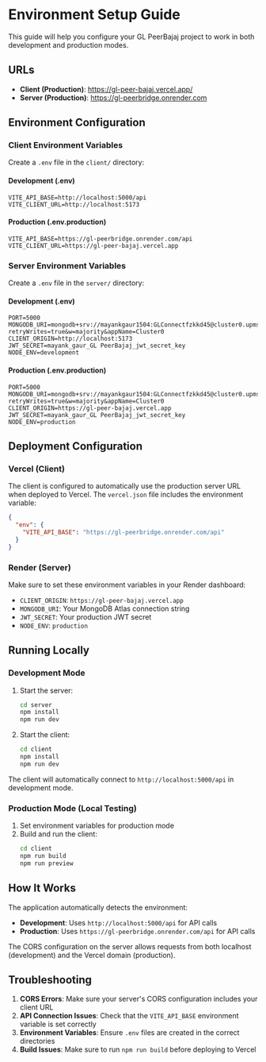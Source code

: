 # Environment Setup Guide

This guide will help you configure your GL PeerBajaj project to work in both development and production modes.

## URLs
- **Client (Production)**: https://gl-peer-bajaj.vercel.app/
- **Server (Production)**: https://gl-peerbridge.onrender.com

## Environment Configuration

### Client Environment Variables

Create a `.env` file in the `client/` directory:

#### Development (.env)
```env
VITE_API_BASE=http://localhost:5000/api
VITE_CLIENT_URL=http://localhost:5173
```

#### Production (.env.production)
```env
VITE_API_BASE=https://gl-peerbridge.onrender.com/api
VITE_CLIENT_URL=https://gl-peer-bajaj.vercel.app
```

### Server Environment Variables

Create a `.env` file in the `server/` directory:

#### Development (.env)
```env
PORT=5000
MONGODB_URI=mongodb+srv://mayankgaur1504:GLConnectfzkkd45@cluster0.upmsgu1.mongodb.net/?retryWrites=true&w=majority&appName=Cluster0
CLIENT_ORIGIN=http://localhost:5173
JWT_SECRET=mayank_gaur_GL PeerBajaj_jwt_secret_key
NODE_ENV=development
```

#### Production (.env.production)
```env
PORT=5000
MONGODB_URI=mongodb+srv://mayankgaur1504:GLConnectfzkkd45@cluster0.upmsgu1.mongodb.net/?retryWrites=true&w=majority&appName=Cluster0
CLIENT_ORIGIN=https://gl-peer-bajaj.vercel.app
JWT_SECRET=mayank_gaur_GL PeerBajaj_jwt_secret_key
NODE_ENV=production
```

## Deployment Configuration

### Vercel (Client)
The client is configured to automatically use the production server URL when deployed to Vercel. The `vercel.json` file includes the environment variable:
```json
{
  "env": {
    "VITE_API_BASE": "https://gl-peerbridge.onrender.com/api"
  }
}
```

### Render (Server)
Make sure to set these environment variables in your Render dashboard:
- `CLIENT_ORIGIN`: `https://gl-peer-bajaj.vercel.app`
- `MONGODB_URI`: Your MongoDB Atlas connection string
- `JWT_SECRET`: Your production JWT secret
- `NODE_ENV`: `production`

## Running Locally

### Development Mode
1. Start the server:
   ```bash
   cd server
   npm install
   npm run dev
   ```

2. Start the client:
   ```bash
   cd client
   npm install
   npm run dev
   ```

The client will automatically connect to `http://localhost:5000/api` in development mode.

### Production Mode (Local Testing)
1. Set environment variables for production mode
2. Build and run the client:
   ```bash
   cd client
   npm run build
   npm run preview
   ```

## How It Works

The application automatically detects the environment:

- **Development**: Uses `http://localhost:5000/api` for API calls
- **Production**: Uses `https://gl-peerbridge.onrender.com/api` for API calls

The CORS configuration on the server allows requests from both localhost (development) and the Vercel domain (production).

## Troubleshooting

1. **CORS Errors**: Make sure your server's CORS configuration includes your client URL
2. **API Connection Issues**: Check that the `VITE_API_BASE` environment variable is set correctly
3. **Environment Variables**: Ensure `.env` files are created in the correct directories
4. **Build Issues**: Make sure to run `npm run build` before deploying to Vercel
